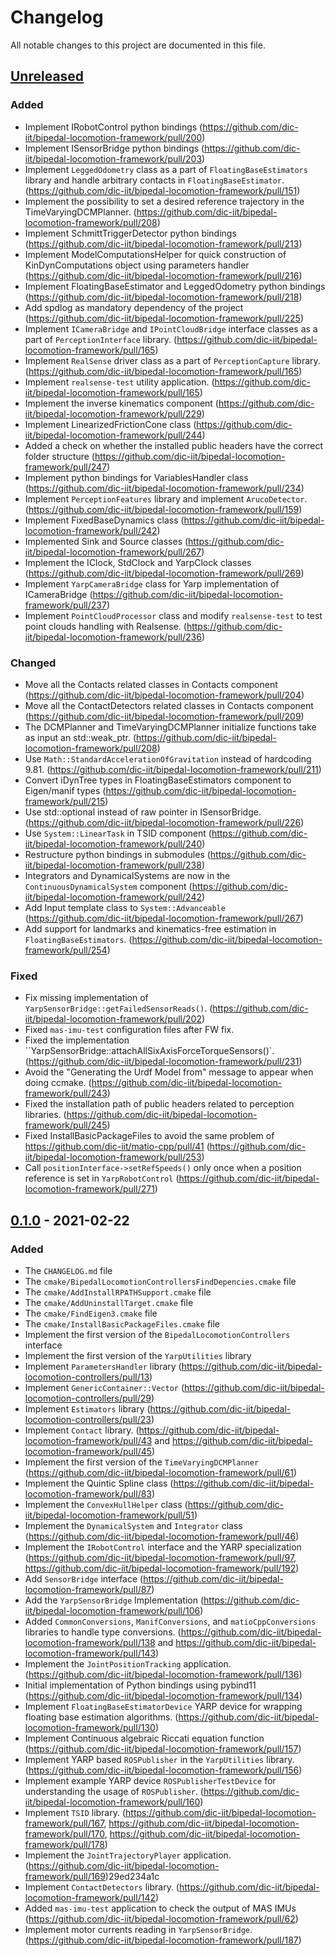 # Changelog
All notable changes to this project are documented in this file.

## [Unreleased]
### Added
- Implement IRobotControl python bindings (https://github.com/dic-iit/bipedal-locomotion-framework/pull/200)
- Implement ISensorBridge python bindings (https://github.com/dic-iit/bipedal-locomotion-framework/pull/203)
- Implement `LeggedOdometry` class as a part of `FloatingBaseEstimators` library and handle arbitrary contacts in `FloatingBaseEstimator`. (https://github.com/dic-iit/bipedal-locomotion-framework/pull/151)
- Implement the possibility to set a desired reference trajectory in the TimeVaryingDCMPlanner. (https://github.com/dic-iit/bipedal-locomotion-framework/pull/208)
- Implement SchmittTriggerDetector python bindings (https://github.com/dic-iit/bipedal-locomotion-framework/pull/213)
- Implement ModelComputationsHelper for quick construction of KinDynComputations object using parameters handler (https://github.com/dic-iit/bipedal-locomotion-framework/pull/216)
- Implement FloatingBaseEstimator and LeggedOdometry python bindings (https://github.com/dic-iit/bipedal-locomotion-framework/pull/218)
- Add spdlog as mandatory dependency of the project (https://github.com/dic-iit/bipedal-locomotion-framework/pull/225)
- Implement `ICameraBridge` and `IPointCloudBridge` interface classes as a part of `PerceptionInterface` library. (https://github.com/dic-iit/bipedal-locomotion-framework/pull/165)
- Implement `RealSense` driver class as a part of `PerceptionCapture` library. (https://github.com/dic-iit/bipedal-locomotion-framework/pull/165)
- Implement `realsense-test` utility application. (https://github.com/dic-iit/bipedal-locomotion-framework/pull/165)
- Implement the inverse kinematics component (https://github.com/dic-iit/bipedal-locomotion-framework/pull/229)
- Implement LinearizedFrictionCone class (https://github.com/dic-iit/bipedal-locomotion-framework/pull/244)
- Added a check on whether the installed public headers have the correct folder structure (https://github.com/dic-iit/bipedal-locomotion-framework/pull/247)
- Implement python bindings for VariablesHandler class (https://github.com/dic-iit/bipedal-locomotion-framework/pull/234)
- Implement `PerceptionFeatures` library and implement `ArucoDetector`. (https://github.com/dic-iit/bipedal-locomotion-framework/pull/159)
- Implement FixedBaseDynamics class (https://github.com/dic-iit/bipedal-locomotion-framework/pull/242)
- Implemented Sink and Source classes (https://github.com/dic-iit/bipedal-locomotion-framework/pull/267)
- Implement the IClock, StdClock and YarpClock classes (https://github.com/dic-iit/bipedal-locomotion-framework/pull/269)
- Implement `YarpCameraBridge` class for Yarp implementation of ICameraBridge (https://github.com/dic-iit/bipedal-locomotion-framework/pull/237)
- Implement `PointCloudProcessor` class and modify `realsense-test` to test point clouds handling with Realsense. (https://github.com/dic-iit/bipedal-locomotion-framework/pull/236)

### Changed
- Move all the Contacts related classes in Contacts component (https://github.com/dic-iit/bipedal-locomotion-framework/pull/204)
- Move all the ContactDetectors related classes in Contacts component (https://github.com/dic-iit/bipedal-locomotion-framework/pull/209)
- The DCMPlanner and TimeVaryingDCMPlanner initialize functions take as input an std::weak_ptr. (https://github.com/dic-iit/bipedal-locomotion-framework/pull/208)
- Use `Math::StandardAccelerationOfGravitation` instead of hardcoding 9.81. (https://github.com/dic-iit/bipedal-locomotion-framework/pull/211)
- Convert iDynTree types in FloatingBaseEstimators component to Eigen/manif types (https://github.com/dic-iit/bipedal-locomotion-framework/pull/215)
- Use std::optional instead of raw pointer in ISensorBridge. (https://github.com/dic-iit/bipedal-locomotion-framework/pull/226)
- Use `System::LinearTask` in TSID component (https://github.com/dic-iit/bipedal-locomotion-framework/pull/240)
- Restructure python bindings in submodules (https://github.com/dic-iit/bipedal-locomotion-framework/pull/238)
- Integrators and DynamicalSystems are now in the `ContinuousDynamicalSystem` component (https://github.com/dic-iit/bipedal-locomotion-framework/pull/242)
- Add Input template class to `System::Advanceable` (https://github.com/dic-iit/bipedal-locomotion-framework/pull/267)
- Add support for landmarks and kinematics-free estimation in `FloatingBaseEstimators`. (https://github.com/dic-iit/bipedal-locomotion-framework/pull/254)

### Fixed
- Fix missing implementation of `YarpSensorBridge::getFailedSensorReads()`. (https://github.com/dic-iit/bipedal-locomotion-framework/pull/202)
- Fixed `mas-imu-test` configuration files after FW fix.
- Fixed the implementation ``YarpSensorBridge::attachAllSixAxisForceTorqueSensors()`. (https://github.com/dic-iit/bipedal-locomotion-framework/pull/231)
- Avoid the "Generating the Urdf Model from" message to appear when doing ccmake. (https://github.com/dic-iit/bipedal-locomotion-framework/pull/243)
- Fixed the installation path of public headers related to perception libraries. (https://github.com/dic-iit/bipedal-locomotion-framework/pull/245)
- Fixed InstallBasicPackageFiles to avoid the same problem of https://github.com/dic-iit/matio-cpp/pull/41 (https://github.com/dic-iit/bipedal-locomotion-framework/pull/253)
- Call `positionInterface->setRefSpeeds()` only once when a position reference is set in `YarpRobotControl` (https://github.com/dic-iit/bipedal-locomotion-framework/pull/271)

## [0.1.0] - 2021-02-22
### Added
- The `CHANGELOG.md` file
- The `cmake/BipedalLocomotionControllersFindDepencies.cmake` file
- The `cmake/AddInstallRPATHSupport.cmake` file
- The `cmake/AddUninstallTarget.cmake` file
- The `cmake/FindEigen3.cmake` file
- The `cmake/InstallBasicPackageFiles.cmake` file
- Implement the first version of the `BipedalLocomotionControllers` interface
- Implement the  first version of the `YarpUtilities` library
- Implement `ParametersHandler` library (https://github.com/dic-iit/bipedal-locomotion-controllers/pull/13)
- Implement `GenericContainer::Vector` (https://github.com/dic-iit/bipedal-locomotion-controllers/pull/29)
- Implement `Estimators` library (https://github.com/dic-iit/bipedal-locomotion-controllers/pull/23)
- Implement `Contact` library. (https://github.com/dic-iit/bipedal-locomotion-framework/pull/43 and https://github.com/dic-iit/bipedal-locomotion-framework/pull/45)
- Implement the first version of the `TimeVaryingDCMPlanner` (https://github.com/dic-iit/bipedal-locomotion-framework/pull/61)
- Implement the Quintic Spline class (https://github.com/dic-iit/bipedal-locomotion-framework/pull/83)
- Implement the `ConvexHullHelper` class (https://github.com/dic-iit/bipedal-locomotion-framework/pull/51)
- Implement the `DynamicalSystem` and `Integrator` class (https://github.com/dic-iit/bipedal-locomotion-framework/pull/46)
- Implement the `IRobotControl` interface and the YARP specialization (https://github.com/dic-iit/bipedal-locomotion-framework/pull/97, https://github.com/dic-iit/bipedal-locomotion-framework/pull/192)
- Add `SensorBridge` interface (https://github.com/dic-iit/bipedal-locomotion-framework/pull/87)
- Add the `YarpSensorBridge` Implementation (https://github.com/dic-iit/bipedal-locomotion-framework/pull/106)
- Added `CommonConversions`, `ManifConversions`, and `matioCppConversions` libraries to handle type conversions. (https://github.com/dic-iit/bipedal-locomotion-framework/pull/138 and https://github.com/dic-iit/bipedal-locomotion-framework/pull/143)
- Implement the `JointPositionTracking` application. (https://github.com/dic-iit/bipedal-locomotion-framework/pull/136)
- Initial implementation of Python bindings using pybind11 (https://github.com/dic-iit/bipedal-locomotion-framework/pull/134)
- Implement `FloatingBaseEstimatorDevice` YARP device for wrapping floating base estimation algorithms. (https://github.com/dic-iit/bipedal-locomotion-framework/pull/130)
- Implement Continuous algebraic Riccati equation function (https://github.com/dic-iit/bipedal-locomotion-framework/pull/157)
- Implement YARP based `ROSPublisher` in the `YarpUtilities` library. (https://github.com/dic-iit/bipedal-locomotion-framework/pull/156)
- Implement example YARP device `ROSPublisherTestDevice` for understanding the usage of `ROSPublisher`. (https://github.com/dic-iit/bipedal-locomotion-framework/pull/160)
- Implement `TSID` library. (https://github.com/dic-iit/bipedal-locomotion-framework/pull/167, https://github.com/dic-iit/bipedal-locomotion-framework/pull/170, https://github.com/dic-iit/bipedal-locomotion-framework/pull/178)
- Implement the `JointTrajectoryPlayer` application. (https://github.com/dic-iit/bipedal-locomotion-framework/pull/169)29ed234a1c
- Implement `ContactDetectors` library. (https://github.com/dic-iit/bipedal-locomotion-framework/pull/142)
- Added `mas-imu-test` application to check the output of MAS IMUs (https://github.com/dic-iit/bipedal-locomotion-framework/pull/62)
- Implement motor currents reading in `YarpSensorBridge`. (https://github.com/dic-iit/bipedal-locomotion-framework/pull/187)

[Unreleased]: https://github.com/dic-iit/bipedal-locomotion-framework/compare/v0.1.0...master
[0.1.0]: https://github.com/dic-iit/bipedal-locomotion-framework/releases/tag/v0.1.0
